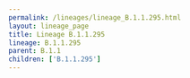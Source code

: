 ```yaml
---
permalink: /lineages/lineage_B.1.1.295.html
layout: lineage_page
title: Lineage B.1.1.295
lineage: B.1.1.295
parent: B.1.1
children: ['B.1.1.295']
---
```


